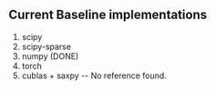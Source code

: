 
## Current Baseline implementations

1. scipy
2. scipy-sparse
3. numpy (DONE)
4. torch
5. cublas + saxpy -- No reference found. 
